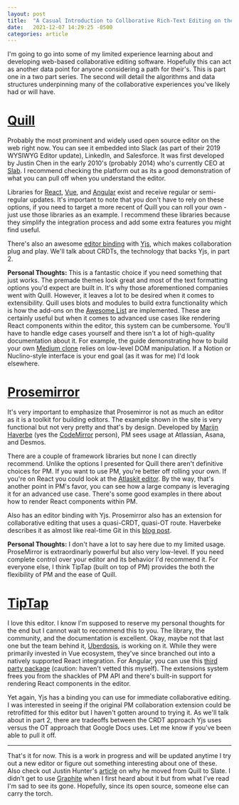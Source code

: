 ```yaml
---
layout: post
title:  "A Casual Introduction to Collborative Rich-Text Editing on the Web - Part 1: Editors"
date:   2021-12-07 14:29:25 -0500
categories: article
---
```


I'm going to go into some of my limited experience learning about and developing web-based collaborative editing software. Hopefully this can act as another data point for anyone considering a path for their's. This is part one in a two part series. The second will detail the algorithms and data structures underpinning many of the collaborative experiences you've likely had or will have. 

# [Quill](https://quilljs.com/)
Probably the most prominent and widely used open source editor on the web right now. You can see it embedded into Slack (as part of their 2019 WYSIWYG Editor update), LinkedIn, and Salesforce. It was first developed by Justin Chen in the early 2010's (probably 2014) who's currently CEO at [Slab](https://slab.com/). I recommend checking the platform out as its a good demonstration of what you can pull off when you understand the editor. 

Libraries for [React](https://github.com/zenoamaro/react-quill), [Vue](https://vueup.github.io/vue-quill/), and [Angular](https://github.com/KillerCodeMonkey/ngx-quill) exist and receive regular or semi-regular updates. It's important to note that you don't have to rely on these options, if you need to target a more recent of Quill you can roll your own - just use those libraries as an example. I recommend these libraries because they simplify the integration process and add some extra features you might find useful. 

There's also an awesome [editor binding](https://docs.yjs.dev/ecosystem/editor-bindings/quill) with [Yjs](https://yjs.dev), which makes collaboration plug and play. We'll talk about CRDTs, the technology that backs Yjs, in part 2. 

**Personal Thoughts:** This is a fantastic choice if you need something that just works. The premade themes look great and most of the text formatting options you'd expect are built in. It's why those aforementioned companies went with Quill. However, it leaves a lot to be desired when it comes to extensibility. Quill uses blots and modules to build extra functionality which is how the add-ons on the [Awesome List](https://github.com/quilljs/awesome-quill) are implemented. These are certainly useful but when it comes to advanced use cases like rendering React components within the editor, this system can be cumbersome. You'll have to handle edge cases yourself and there isn't a lot of high-quality documentation about it. For example, the guide demonstrating how to build your own [Medium clone](https://quilljs.com/guides/cloning-medium-with-parchment/) relies on low-level DOM manipulation. If a Notion or Nuclino-style interface is your end goal (as it was for me) I'd look elsewhere. 

# [Prosemirror](https://prosemirror.net/)
It's very important to emphasize that Prosemirror is not as much an editor as it is a toolkit for building editors. The example shown in the site is very functional but not very pretty and that's by design. Developed by [Marijn Haverbe](https://marijnhaverbeke.nl/) (yes the [CodeMirror](https://codemirror.net/) person), PM sees usage at Atlassian, Asana, and Desmos. 

There are a couple of framework libraries but none I can directly recommend. Unlike the options I presented for Quill there aren't definitive choices for PM. If you want to use PM, you're better off rolling your own. If you're on React you could look at the [Atlaskit editor](https://atlaskit.atlassian.com/packages/editor/editor-core). By the way, that's another point in PM's favor, you can see how a large company is leveraging it for an advanced use case. There's some good examples in there about how to render React components within PM. 

Also has an editor binding with Yjs. Prosemirror also has an extension for collaborative editing that uses a quasi-CRDT, quasi-OT route. Haverbeke describes it as almost like real-time Git in this [blog post](https://marijnhaverbeke.nl/blog/collaborative-editing.html). 

**Personal Thoughts:** I don't have a lot to say here due to my limited usage. ProseMirror is extraordinarly powerful but also very low-level. If you need complete control over your editor and its behavior I'd recommend it. For everyone else, I think TipTap (built on top of PM) provides the both the flexibility of PM and the ease of Quill. 

# [TipTap](https://tiptap.dev/)
I love this editor. I know I'm supposed to reserve my personal thoughts for the end but I cannot wait to recommend this to you. The library, the community, and the documentation is excellent. Okay, maybe not that last one but the team behind it, [Uberdosis](https://ueberdosis.io/), is working on it. While they were primarily invested in Vue ecosystem, they've since branched out into a natively supported React integration. For Angular, you can use this [third party package](https://github.com/sibiraj-s/ngx-tiptap) (caution: haven't vetted this myself). The extensions system frees you from the shackles of PM API and there's built-in support for rendering React components in the editor. 

Yet again, Yjs has a binding you can use for immediate collaborative editing. I was interested in seeing if the original PM collaboration extension could be retrofitted for this editor but I haven't gotten around to trying it. As we'll talk about in part 2, there are tradeoffs between the CRDT approach Yjs uses versus the OT approach that Google Docs uses. Let me know if you've been able to pull it off. 

---

That's it for now. This is a work in progress and will be updated anytime I try out a new editor or figure out something interesting about one of these. Also check out Justin Hunter's [article](https://medium.com/the-lead/why-we-moved-from-quill-to-slate-94f42aa54fec) on why he moved from Quill to Slate. I didn't get to use [Graphite](https://graphitedocs.com) when I first heard about it but from what I've read I'm sad to see its gone. Hopefully, since its open source, someone else can carry the torch. 